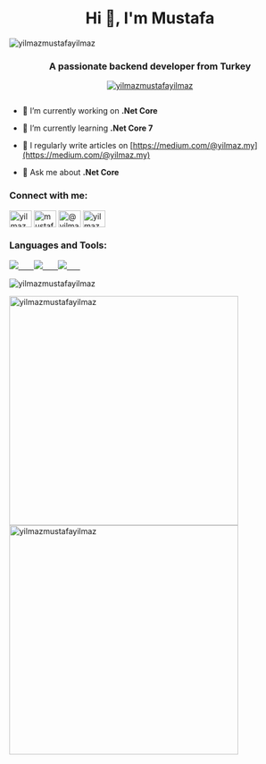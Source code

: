 <h1 align="center">Hi 👋, I'm Mustafa</h1>
<p align="left"> <img src="https://komarev.com/ghpvc/?username=yilmazmustafayilmaz&label=Profile%20views&color=0e75b6&style=flat" alt="yilmazmustafayilmaz" /> </p>
<h3 align="center">A passionate backend developer from Turkey</h3>

<p align="center"> <a href="https://github.com/ryo-ma/github-profile-trophy"><img src="https://github-profile-trophy.vercel.app/?username=yilmazmustafayilmaz&theme=onedark&column=7" alt="yilmazmustafayilmaz" /></a> </p>

<p align="left"> <a href="https://twitter.com/" target="blank"><img src="https://img.shields.io/twitter/follow/?logo=twitter&style=for-the-badge" alt="" /></a> </p>

- 🔭 I’m currently working on **.Net Core**

- 🌱 I’m currently learning **.Net Core 7**

- 📝 I regularly write articles on [https://medium.com/@yilmaz.my](https://medium.com/@yilmaz.my)

- 💬 Ask me about **.Net Core**

<h3 align="left">Connect with me:</h3>
<p align="left">
<a href="https://linkedin.com/in/yilmazmustafayilmaz" target="blank"><img align="center" src="https://raw.githubusercontent.com/rahuldkjain/github-profile-readme-generator/master/src/images/icons/Social/linked-in-alt.svg" alt="yilmazmustafayilmaz" height="30" width="40" /></a>
<a href="https://instagram.com/mustafa.y.i.l.m.a.z" target="blank"><img align="center" src="https://raw.githubusercontent.com/rahuldkjain/github-profile-readme-generator/master/src/images/icons/Social/instagram.svg" alt="mustafa.y.i.l.m.a.z" height="30" width="40" /></a>
<a href="https://medium.com/@yilmaz.my" target="blank"><img align="center" src="https://raw.githubusercontent.com/rahuldkjain/github-profile-readme-generator/master/src/images/icons/Social/medium.svg" alt="@yilmaz.my" height="30" width="40" /></a>
<a href="https://www.hackerrank.com/yilmaz_my" target="blank"><img align="center" src="https://raw.githubusercontent.com/rahuldkjain/github-profile-readme-generator/master/src/images/icons/Social/hackerrank.svg" alt="yilmaz_my" height="30" width="40" /></a>
</p>

<h3 align="left">Languages and Tools:</h3>
<p align="left">
  <a href="https://skillicons.dev">
    <img src="https://skillicons.dev/icons?i=cs,dotnet"/> &nbsp;&nbsp;&nbsp;&nbsp;&nbsp;
    <img src="https://skillicons.dev/icons?i=visualstudio,vscode"/> &nbsp;&nbsp;&nbsp;&nbsp;&nbsp;
    <img src="https://skillicons.dev/icons?i=bootstrap,html,css"/> &nbsp;&nbsp;&nbsp;&nbsp;&nbsp;
  </a>
</p>

<p><img align="center" width="auto" src="https://github-readme-stats.vercel.app/api/top-langs?username=yilmazmustafayilmaz&show_icons=true&locale=en&layout=compact&theme=radical" alt="yilmazmustafayilmaz" /></p>

<p><img align="left" width="410" src="https://github-readme-streak-stats.herokuapp.com/?user=yilmazmustafayilmaz&theme=radical" alt="yilmazmustafayilmaz" /></p>

<p>&nbsp;<img align="center" width="410" src="https://github-readme-stats.vercel.app/api?username=yilmazmustafayilmaz&show_icons=true&locale=en&theme=radical" alt="yilmazmustafayilmaz" /></p>

